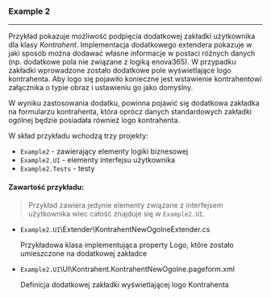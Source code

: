 ﻿### Example 2
-----------------------------------------------------------------------------------------------------

Przykład pokazuje możliwość podpięcia dodatkowej zakładki użytkownika dla klasy *Kontrahent*.
Implementacja dodatkowego extendera pokazuje w jaki sposób można dodawać własne informacje
w postaci różnych danych (np. dodatkowe pola nie związane z logiką enova365). W przypadku 
zakładki wprowadzone zostało dodatkowe pole wyświetlające logo kontrahenta. 
Aby logo się pojawiło konieczne jest wstawienie kontrahentowi załącznika o typie obraz i ustawieniu go jako domyślny.
 
W wyniku zastosowania dodatku, powinna pojawić się dodatkowa zakładka na formularzu
kontrahenta, która oprócz danych standardowych zakładki ogólnej będzie posiadała również
logo kontrahenta.


W skład przykładu wchodzą trzy projekty:

* `Example2` - zawierający elementy logiki biznesowej
* `Example2.UI` - elementy interfejsu użytkownika
* `Example2.Tests` - testy


#### Zawartość przykładu:
> Przykład zawiera jedynie elementy związane z interfejsem użytkownika wiec całość znajduje się w `Example2.UI`.


* `Example2.UI`\Extender\KontrahentNewOgolneExtender.cs
   
   Przykładowa klasa implementująca property Logo, które zostało umieszczone na dodatkowej zakładce
* `Example2.UI`\UI\Kontrahent.KontrahentNewOgolne.pageform.xml

    Definicja dodatkowej zakładki wyświetlającej logo Kontrahenta